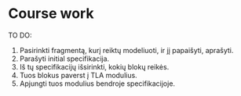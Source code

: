 # Course work
TO DO:
1. Pasirinkti fragmentą, kurį reiktų modeliuoti, ir jį papaišyti, aprašyti.
2. Parašyti initial specifikacija.
3. Iš tų specifikacijų išsirinkti, kokių blokų reikės.
4. Tuos blokus paverst į TLA modulius.
5. Apjungti tuos modulius bendroje specifikacijoje.
